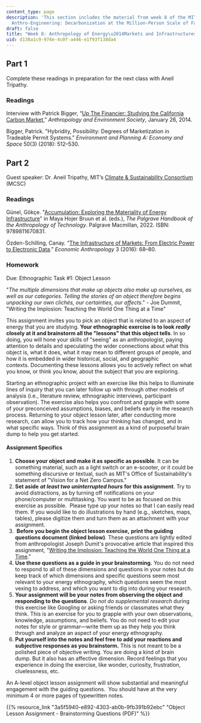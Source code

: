 ```yaml
---
content_type: page
description: 'This section includes the material from week 8 of the MIT course 21A.S01,
  Anthro-Engineering: Decarbonization at the Million-Person Scale of Fall 2023.'
draft: false
title: "Week 8: Anthropology of Energy\u2014Markets and Infrastructures"
uid: d138a1c9-974e-4c0f-a446-e1f93f138da4
---
```

## Part 1

Complete these readings in preparation for the next class with Aneil Tripathy.

### Readings

Interview with Patrick Bigger, “[Up The Financier: Studying the California Carbon Market](https://ae.americananthro.org/up-the-financier-studying-the-california-carbon-market/),” *Anthropology and Environment Society*, January 26, 2014.

Bigger, Patrick. "Hybridity, Possibility: Degrees of Marketization in Tradeable Permit Systems." *Environment and Planning A: Economy and Space* 50(3) (2018): 512–530.

## Part 2

Guest speaker: Dr. Aneil Tripathy, MIT’s [Climate & Sustainability Consortium](https://impactclimate.mit.edu/) (MCSC)    

### Readings

Günel, Gökçe. "[Accumulation: Exploring the Materiality of Energy Infrastructure](https://link.springer.com/chapter/10.1007/978-981-16-7084-8_35#citeas)" in Maya Hojer Bruun et al. (eds.), *The Palgrave Handbook of the Anthropology of Technology*. Palgrave Macmillan, 2022. ISBN: 9789811670831.

Özden-Schilling, Canay. “[The Infrastructure of Markets: From Electric Power to Electronic Data](https://anthrosource.onlinelibrary.wiley.com/doi/full/10.1002/sea2.12045).” *Economic Anthropology* 3 (2016): 68–80.

### Homework

Due: Ethnographic Task #1: Object Lesson

"*The multiple dimensions that make up objects also make up ourselves, as well as our categories. Telling the stories of an object therefore begins unpacking our own clichés, our certainties, our affects*." - Joe Dummit, "Writing the Implosion: Teaching the World One Thing at a Time"

This assignment invites you to pick an object that is related to an aspect of energy that you are studying. **Your ethnographic exercise is to look** ***really*** **closely at it and brainstorm all the "lessons" that this object tells**. In so doing, you will hone your skills of "seeing" as an anthropologist, paying attention to details and speculating the wider connections about what this object is, what it does, what it may mean to different groups of people, and how it is embedded in wider historical, social, and geographic contexts. Documenting these lessons allows you to actively reflect on what you know, or think you know, about the subject that you are exploring. 

Starting an ethnographic project with an exercise like this helps to illuminate lines of inquiry that you can later follow up with through other models of analysis (i.e., literature review, ethnographic interviews, participant observation). The exercise also helps you confront and grapple with some of your preconceived assumptions, biases, and beliefs early in the research process. Returning to your object lesson later, after conducting more research, can allow you to track how your thinking has changed, and in what specific ways. Think of this assignment as a kind of purposeful brain dump to help you get started.

#### Assignment Specifics

1. **Choose your object and make it as specific as possible**. It can be something material, such as a light switch or an e-scooter, or it could be something discursive or textual, such as MIT's Office of Sustainability's statement of "Vision for a Net Zero Campus."  
2. **Set aside** ***at least two uninterrupted hours*** **for this assignment**. Try to avoid distractions, as by turning off notifications on your phone/computer or multitasking. You want to be as focused on this exercise as possible.  Please type up your notes so that I can easily read them. If you would like to do illustrations by hand (e.g., sketches, maps, tables), please digitize them and turn them as an attachment with your assignment. 
3.  **Before you begin the object lesson exercise,** **print the guiding questions document (linked below)***.* These questions are lightly edited from anthropologist Joseph Dumit's provocative article that inspired this assignment, "[Writing the Implosion: Teaching the World One Thing at a Time](https://journal.culanth.org/index.php/ca/article/view/ca29.2.09/301)." 
4. **Use these questions as a guide in your brainstorming.** You do not need to respond to all of these dimensions and questions in your notes but do keep track of which dimensions and specific questions seem most relevant to your energy ethnography, which questions seem the most vexing to address, and which you want to dig into during your research.
5. **Your assignment will be your notes from observing the object and responding to the questions**. *Do not do supplemental research* during this exercise like Googling or asking friends or classmates what they think. This is an exercise for you to grapple with your own observations, knowledge, assumptions, and beliefs. You do not need to edit your notes for style or grammar—write them up as they help you think through and analyze an aspect of your energy ethnography.
6. **Put yourself into the notes and feel free to add your reactions and subjective responses as you brainstorm.** This is not meant to be a polished piece of objective writing. You are doing a kind of brain dump. But it also has an affective dimension. Record feelings that you experience in doing the exercise, like wonder, curiosity, frustration, cluelessness, etc. 

An A-level object lesson assignment will show substantial and meaningful engagement with the guiding questions.  You should have at the very minimum 4 or more pages of typewritten notes.

{{% resource_link "3a5f5940-e892-4303-ab0b-9fb391b92ebc" "Object Lesson Assignment - Brainstorming Questions (PDF)" %}}